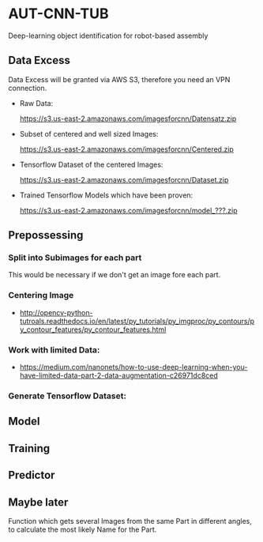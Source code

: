 # AUT-CNN-TUB
Deep-learning object identification for robot-based assembly

## Data Excess

Data Excess will be granted via AWS S3, therefore  you need an VPN connection.

+ Raw Data:

    https://s3.us-east-2.amazonaws.com/imagesforcnn/Datensatz.zip

+ Subset of centered and well sized Images:

    https://s3.us-east-2.amazonaws.com/imagesforcnn/Centered.zip

+ Tensorflow Dataset of the centered Images:

    https://s3.us-east-2.amazonaws.com/imagesforcnn/Dataset.zip

+ Trained Tensorflow Models which have been proven:

    https://s3.us-east-2.amazonaws.com/imagesforcnn/model_???.zip

## Prepossessing

### Split into Subimages for each part

This would be necessary if we don't get an image fore each part.

### Centering Image
+ http://opencv-python-tutroals.readthedocs.io/en/latest/py_tutorials/py_imgproc/py_contours/py_contour_features/py_contour_features.html

### Work with limited Data:
+ https://medium.com/nanonets/how-to-use-deep-learning-when-you-have-limited-data-part-2-data-augmentation-c26971dc8ced

### Generate Tensorflow Dataset:

## Model

## Training

## Predictor

## Maybe later
Function which gets several Images from the same Part in different  angles, to calculate the most likely Name for the Part.

